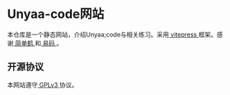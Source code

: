 # Unyaa-code网站
本仓库是一个静态网站，介绍Unyaa;code与相关练习。采用[ vitepress ](https://vitepress.dev/zh/)框架。感谢[ 简单鹤 ](https://flauver.github.io/jdh/)和[ 易码 ](https://yima.pages.dev/)。

## 开源协议
本网站遵守[ GPLv3 ](LICENSE)协议。